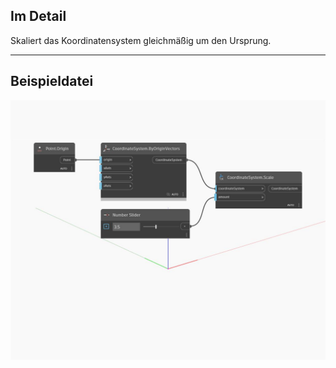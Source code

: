 ## Im Detail
Skaliert das Koordinatensystem gleichmäßig um den Ursprung.
___
## Beispieldatei

![Scale (amount)](./Autodesk.DesignScript.Geometry.CoordinateSystem.Scale(amount)_img.jpg)

